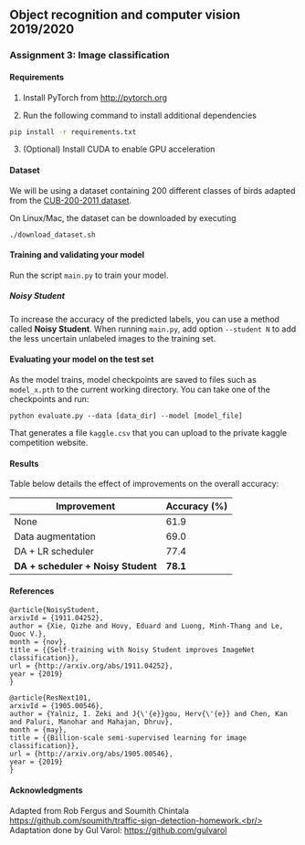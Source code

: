
## Object recognition and computer vision 2019/2020

### Assignment 3: Image classification 

#### Requirements
1. Install PyTorch from http://pytorch.org

2. Run the following command to install additional dependencies

```bash
pip install -r requirements.txt
```

3. (Optional) Install CUDA to enable GPU acceleration

#### Dataset
We will be using a dataset containing 200 different classes of birds adapted from the [CUB-200-2011 dataset](http://www.vision.caltech.edu/visipedia/CUB-200-2011.html).

On Linux/Mac, the dataset can be downloaded by executing
```
./download_dataset.sh
```

#### Training and validating your model

Run the script `main.py` to train your model.

##### Noisy Student

To increase the accuracy of the predicted labels, you can use a method called **Noisy Student**.
When running `main.py`, add option `--student N` to add the less uncertain unlabeled images to the training set.

#### Evaluating your model on the test set

As the model trains, model checkpoints are saved to files such as `model_x.pth` to the current working directory.
You can take one of the checkpoints and run:

```
python evaluate.py --data [data_dir] --model [model_file]
```

That generates a file `kaggle.csv` that you can upload to the private kaggle competition website.

#### Results

Table below details the effect of improvements on the overall accuracy:

| Improvement                    | Accuracy (%) |
|--------------------------------|--------------|
| None                           | 61.9         |
| Data augmentation              | 69.0         |
| DA + LR scheduler              | 77.4         |
| **DA + scheduler + Noisy Student** | **78.1** |

#### References

```
@article{NoisyStudent, 
arxivId = {1911.04252},
author = {Xie, Qizhe and Hovy, Eduard and Luong, Minh-Thang and Le, Quoc V.},
month = {nov},
title = {{Self-training with Noisy Student improves ImageNet classification}},
url = {http://arxiv.org/abs/1911.04252},
year = {2019}
}

@article{ResNext101,
arxivId = {1905.00546},
author = {Yalniz, I. Zeki and J{\'{e}}gou, Herv{\'{e}} and Chen, Kan and Paluri, Manohar and Mahajan, Dhruv},
month = {may},
title = {{Billion-scale semi-supervised learning for image classification}},
url = {http://arxiv.org/abs/1905.00546},
year = {2019}
}

```

#### Acknowledgments

Adapted from Rob Fergus and Soumith Chintala https://github.com/soumith/traffic-sign-detection-homework.<br/>
Adaptation done by Gul Varol: https://github.com/gulvarol
